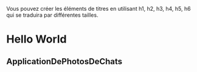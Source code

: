 Vous pouvez créer les éléments de titres en utilisant h1, h2, h3, h4, h5, h6 qui se traduira par différentes tailles.

<h1>Hello World</h1>
<h2>ApplicationDePhotosDeChats</h2>
